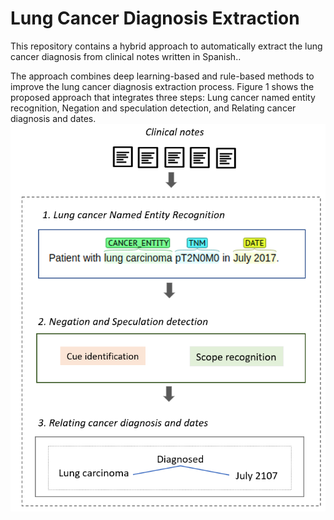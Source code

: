 # Lung Cancer Diagnosis Extraction
This repository contains a hybrid approach to automatically extract the lung cancer diagnosis from clinical notes written in Spanish..

The approach combines deep learning-based and rule-based methods to improve the lung cancer diagnosis extraction process. Figure 1  shows the proposed approach that integrates three steps: Lung cancer named entity recognition, Negation and speculation detection, and Relating cancer diagnosis and dates. 
![approach](/img/Approach1.png)
